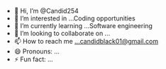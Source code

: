 - 👋 Hi, I’m @Candid254
- 👀 I’m interested in ...Coding opportunities
- 🌱 I’m currently learning ...Software engineering
- 💞️ I’m looking to collaborate on ...
- 📫 How to reach me ...candidblack01@gmail.com
- 😄 Pronouns: ...
- ⚡ Fun fact: ...

<!---
Candid254/Candid254 is a ✨ special ✨ repository because its `README.md` (this file) appears on your GitHub profile.
You can click the Preview link to take a look at your changes.
--->
